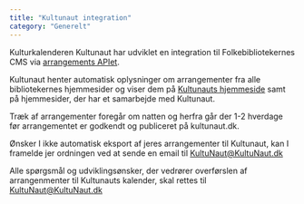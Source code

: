 ```yaml
---
title: "Kultunaut integration"  
category: "Generelt"
---
```


Kulturkalenderen Kultunaut har udviklet en integration til Folkebibliotekernes CMS via [arrangements APIet](https://www.folkebibliotekernescms.dk/main/integrationer/9integrationer/#arrangements-api-til-brug-for-eksterne-systemer). 

Kultunaut henter automatisk oplysninger om arrangementer fra alle bibliotekernes hjemmesider og viser dem på [Kultunauts hjemmeside](https://www.kultunaut.dk/) samt på hjemmesider, der har et samarbejde med Kultunaut.

Træk af arrangementer foregår om natten og herfra går der 1-2 hverdage før arrangementet er godkendt og publiceret på kultunaut.dk.

Ønsker I ikke automatisk eksport af jeres arrangementer til Kultunaut, kan I framelde jer ordningen ved at sende en email til [KultuNaut@KultuNaut.dk](mailto:KultuNaut@KultuNaut.dk)

Alle spørgsmål og udviklingsønsker, der vedrører overførslen af arrangenmenter til Kultunauts kalender, skal rettes til [KultuNaut@KultuNaut.dk](mailto:KultuNaut@KultuNaut.dk)
